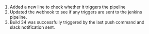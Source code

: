 1. Added a new line to check whether it triggers the pipeline
2. Updated the webhook to see if any triggers are sent to the jenkins pipeline.
3. Build 34 was successfully triggered by the last push command and slack notification sent.
